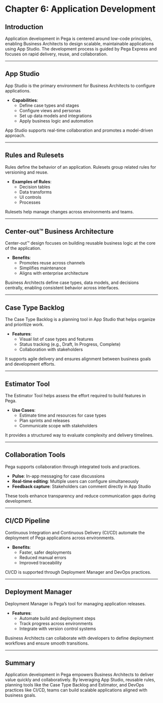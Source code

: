 # Chapter 6: Application Development

## Introduction
Application development in Pega is centered around low-code principles, enabling Business Architects to design scalable, maintainable applications using App Studio. The development process is guided by Pega Express and focuses on rapid delivery, reuse, and collaboration.

---

## App Studio
App Studio is the primary environment for Business Architects to configure applications.

- **Capabilities**:
    - Define case types and stages
    - Configure views and personas
    - Set up data models and integrations
    - Apply business logic and automation

App Studio supports real-time collaboration and promotes a model-driven approach.

---

## Rules and Rulesets
Rules define the behavior of an application. Rulesets group related rules for versioning and reuse.

- **Examples of Rules**:
    - Decision tables
    - Data transforms
    - UI controls
    - Processes

Rulesets help manage changes across environments and teams.

---

## Center-out™ Business Architecture
Center-out™ design focuses on building reusable business logic at the core of the application.

- **Benefits**:
    - Promotes reuse across channels
    - Simplifies maintenance
    - Aligns with enterprise architecture

Business Architects define case types, data models, and decisions centrally, enabling consistent behavior across interfaces.

---

## Case Type Backlog

The Case Type Backlog is a planning tool in App Studio that helps organize and prioritize work.

- **Features**:
    - Visual list of case types and features
    - Status tracking (e.g., Draft, In Progress, Complete)
    - Collaboration with stakeholders

It supports agile delivery and ensures alignment between business goals and development efforts.

---

## Estimator Tool

The Estimator Tool helps assess the effort required to build features in Pega.

- **Use Cases**:
    - Estimate time and resources for case types
    - Plan sprints and releases
    - Communicate scope with stakeholders

It provides a structured way to evaluate complexity and delivery timelines.

---

## Collaboration Tools

Pega supports collaboration through integrated tools and practices.

- **Pulse**: In-app messaging for case discussions
- **Real-time editing**: Multiple users can configure simultaneously
- **Feedback capture**: Stakeholders can comment directly in App Studio

These tools enhance transparency and reduce communication gaps during development.

---

## CI/CD Pipeline

Continuous Integration and Continuous Delivery (CI/CD) automate the deployment of Pega applications across environments.

- **Benefits**:
    - Faster, safer deployments
    - Reduced manual errors
    - Improved traceability

CI/CD is supported through Deployment Manager and DevOps practices.

---

## Deployment Manager

Deployment Manager is Pega’s tool for managing application releases.

- **Features**:
    - Automate build and deployment steps
    - Track progress across environments
    - Integrate with version control systems

Business Architects can collaborate with developers to define deployment workflows and ensure smooth transitions.

---

## Summary
Application development in Pega empowers Business Architects to deliver value quickly and collaboratively. By leveraging App Studio, reusable rules, planning tools like the Case Type Backlog and Estimator, and DevOps practices like CI/CD, teams can build scalable applications aligned with business goals.
